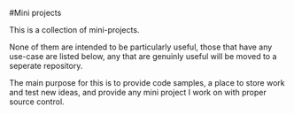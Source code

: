 #Mini projects

This is a collection of mini-projects. 

None of them are intended to be particularly useful, those that have any use-case are listed below, any that are genuinly useful will be moved to a seperate repository.

The main purpose for this is to provide code samples, a place to store work and test new ideas, and provide any mini project I work on with proper source control.  
